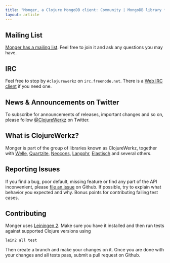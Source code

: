 ```yaml
---
title: "Monger, a Clojure MongoDB client: Community | MongoDB library for Clojure"
layout: article
---
```


## Mailing List

[Monger has a mailing list](https://groups.google.com/forum/#!forum/clojure-mongodb). Feel free to join it and ask any questions you may have.

## IRC

Feel free to stop by `#clojurewerkz` on `irc.freenode.net`. There is a [Web IRC client](http://webchat.freenode.net/)
if you need one.

## News & Announcements on Twitter

To subscribe for announcements of releases, important changes and so on, please follow [@ClojureWerkz](https://twitter.com/#!/clojurewerkz) on Twitter.


## What is ClojureWerkz?

Monger is part of the group of libraries known as ClojureWerkz, together with
[Welle](http://clojureriak.info), [Quartzite](http://clojurequartz.info), [Neocons](http://clojureneo4j.info), [Langohr](https://github.com/michaelklishin/langohr), [Elastisch](http://clojureelasticsearch.info) and several others.


## Reporting Issues

If you find a bug, poor default, missing feature or find any part of the API inconvenient, please [file an issue](github.com/michaelklishin/monger/issues) on Github.
If possible, try to explain what behavior you expected and why. Bonus points for contributing failing test cases.


## Contributing

Monger uses [Leiningen 2](https://github.com/technomancy/leiningen/blob/master/doc/TUTORIAL.md). Make sure you have it installed and then run tests against
supported Clojure versions using

    lein2 all test

Then create a branch and make your changes on it. Once you are done with your changes and all tests pass, submit a pull request
on Github.
